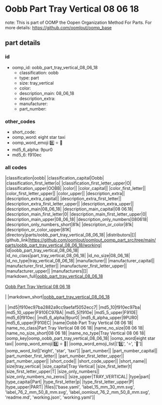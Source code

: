 # Oobb Part Tray Vertical 08 06 18  

note: This is part of OOMP the Oopen Organization Method For Parts. For more details: https://github.com/oomlout/oomp_base

##  part details





### id
* oomp_id: oobb_part_tray_vertical_08_06_18
  * classification: oobb
  * type: part
  * size: tray_vertical
  * color: 
  * description_main: 08_06_18
  * description_extra: 
  * manufacturer: 
  * part_number: 

### other_codes
* short_code: 
* oomp_word: eight star taxi
* oomp_word_emoji :eight: :star: :taxi:
* md5_6_alpha: 9pur0
* md5_6: f910ec

### all codes 
|classification|oobb|
|classification_capital|Oobb|
|classification_first_letter|o|
|classification_first_letter_upper|O|
|classification_upper|OOBB|
|color||
|color_capital||
|color_first_letter||
|color_first_letter_upper||
|color_upper||
|description_extra||
|description_extra_capital||
|description_extra_first_letter||
|description_extra_first_letter_upper||
|description_extra_upper||
|description_main|08_06_18|
|description_main_capital|08 06.18|
|description_main_first_letter|0|
|description_main_first_letter_upper|0|
|description_main_upper|08_06_18|
|description_only_numbers|080618|
|description_only_numbers_short|81k|
|description_or_color|81k|
|description_or_color_upper|81K|
|directory|parts/oobb_part_tray_vertical_08_06_18|
|distributors|[]|
|github_link|https://github.com/oomlout/oomlout_oomp_part_src/tree/main/parts/oobb_part_tray_vertical_08_06_18/working|
|id|oobb_part_tray_vertical_08_06_18|
|id_no_class|part_tray_vertical_08_06_18|
|id_no_size|08_06_18|
|id_no_type|tray_vertical_08_06_18|
|manufacturer||
|manufacturer_capital||
|manufacturer_first_letter||
|manufacturer_first_letter_upper||
|manufacturer_upper||
|manufacturers|[]|
|markdown_full|[oobb_part_tray_vertical_08_06_18](https://github.com/oomlout/oomlout_oomp_part_src/tree/main/parts/oobb_part_tray_vertical_08_06_18/working)<br>[](https://github.com/oomlout/oomlout_oomp_part_src/tree/main/parts/oobb_part_tray_vertical_08_06_18/working)<br>[Oobb Part Tray Vertical 08 06 18](https://github.com/oomlout/oomlout_oomp_part_src/tree/main/parts/oobb_part_tray_vertical_08_06_18/working)<br><br>|
|markdown_short|[oobb_part_tray_vertical_08_06_18](https://github.com/oomlout/oomlout_oomp_part_src/tree/main/parts/oobb_part_tray_vertical_08_06_18/working)<br><br>|
|md5|f910ec97ba2882a9cc9aefaf5052ecc7|
|md5_10|f910ec97ba|
|md5_10_upper|F910EC97BA|
|md5_5|f910e|
|md5_5_upper|F910E|
|md5_6|f910ec|
|md5_6_alpha|9pur0|
|md5_6_alpha_upper|9PUR0|
|md5_6_upper|F910EC|
|name|Oobb Part Tray Vertical 08 06 18|
|name_no_class|Part Tray Vertical 08 06 18|
|name_no_size|08 06 18|
|name_no_size_short|08 06 18|
|name_no_type|Tray Vertical 08 06 18|
|oomp_key|oomp_oobb_part_tray_vertical_08_06_18|
|oomp_word|eight star taxi|
|oomp_word_emoji|:eight: :star: :taxi:|
|oomp_word_emoji_list|[':eight:', ':star:', ':taxi:']|
|oomp_word_list|['eight', 'star', 'taxi']|
|part_number||
|part_number_capital||
|part_number_first_letter||
|part_number_first_letter_upper||
|part_number_upper||
|short_code||
|short_code_upper||
|short_name||
|size|tray_vertical|
|size_capital|Tray Vertical|
|size_first_letter|t|
|size_first_letter_upper|T|
|size_only_numbers||
|size_only_numbers_no_zeros||
|size_upper|TRAY_VERTICAL|
|type|part|
|type_capital|Part|
|type_first_letter|p|
|type_first_letter_upper|P|
|type_upper|PART|
|files|['base.yaml', 'label_15_mm_30_mm.svg', 'label_76_2_mm_50_8_mm.svg', 'label_oomlout_76_2_mm_50_8_mm.svg', 'readme.md', 'working.json', 'working.yaml']|
